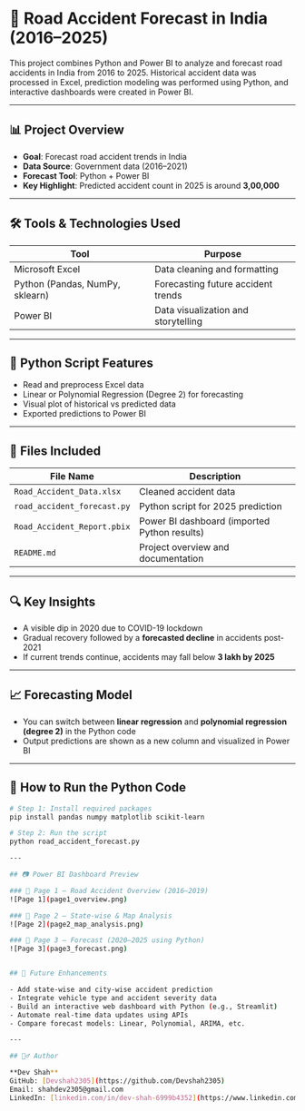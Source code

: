 # 🚗 Road Accident Forecast in India (2016–2025)

This project combines Python and Power BI to analyze and forecast road accidents in India from 2016 to 2025. Historical accident data was processed in Excel, prediction modeling was performed using Python, and interactive dashboards were created in Power BI.

---

## 📊 Project Overview

- **Goal**: Forecast road accident trends in India
- **Data Source**: Government data (2016–2021)
- **Forecast Tool**: Python + Power BI
- **Key Highlight**: Predicted accident count in 2025 is around **3,00,000**

---

## 🛠 Tools & Technologies Used

| Tool        | Purpose                                |
|-------------|----------------------------------------|
| Microsoft Excel | Data cleaning and formatting         |
| Python (Pandas, NumPy, sklearn) | Forecasting future accident trends |
| Power BI    | Data visualization and storytelling     |

---

## 🐍 Python Script Features

- Read and preprocess Excel data
- Linear or Polynomial Regression (Degree 2) for forecasting
- Visual plot of historical vs predicted data
- Exported predictions to Power BI

---

## 📁 Files Included

| File Name                  | Description                                |
|---------------------------|--------------------------------------------|
| `Road_Accident_Data.xlsx` | Cleaned accident data                      |
| `road_accident_forecast.py` | Python script for 2025 prediction          |
| `Road_Accident_Report.pbix` | Power BI dashboard (imported Python results) |
| `README.md`               | Project overview and documentation         |

---

## 🔍 Key Insights

- A visible dip in 2020 due to COVID-19 lockdown
- Gradual recovery followed by a **forecasted decline** in accidents post-2021
- If current trends continue, accidents may fall below **3 lakh by 2025**

---

## 📈 Forecasting Model

- You can switch between **linear regression** and **polynomial regression (degree 2)** in the Python code
- Output predictions are shown as a new column and visualized in Power BI

---

## 🚀 How to Run the Python Code

```bash
# Step 1: Install required packages
pip install pandas numpy matplotlib scikit-learn

# Step 2: Run the script
python road_accident_forecast.py

---

## 📷 Power BI Dashboard Preview

### 📌 Page 1 – Road Accident Overview (2016–2019)
![Page 1](page1_overview.png)

### 📌 Page 2 – State-wise & Map Analysis
![Page 2](page2_map_analysis.png)

### 📌 Page 3 – Forecast (2020–2025 using Python)
![Page 3](page3_forecast.png)


## 📌 Future Enhancements

- Add state-wise and city-wise accident prediction
- Integrate vehicle type and accident severity data
- Build an interactive web dashboard with Python (e.g., Streamlit)
- Automate real-time data updates using APIs
- Compare forecast models: Linear, Polynomial, ARIMA, etc.

---

## 🙋‍♂️ Author

**Dev Shah**  
GitHub: [Devshah2305](https://github.com/Devshah2305)  
Email: shahdev2305@gmail.com 
LinkedIn: [linkedin.com/in/dev-shah-6999b4352](https://www.linkedin.com/in/dev-shah-6999b4352) 

